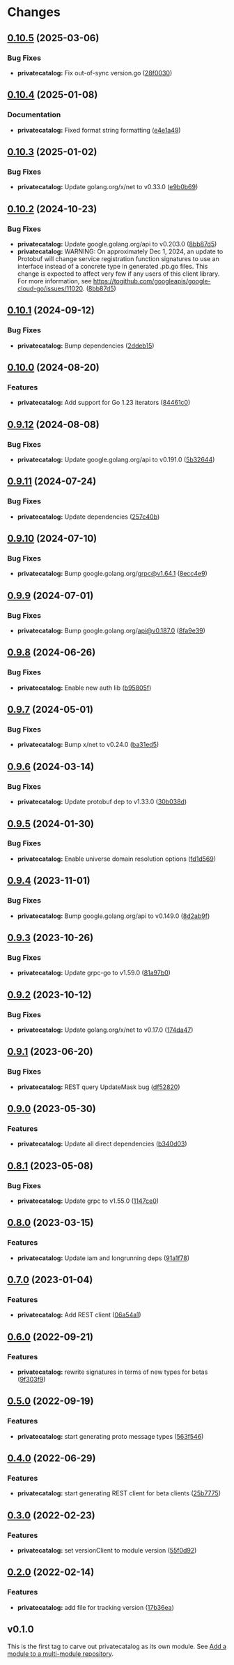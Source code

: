 # Changes

## [0.10.5](https://github.com/googleapis/google-cloud-go/compare/privatecatalog/v0.10.4...privatecatalog/v0.10.5) (2025-03-06)


### Bug Fixes

* **privatecatalog:** Fix out-of-sync version.go ([28f0030](https://github.com/googleapis/google-cloud-go/commit/28f00304ebb13abfd0da2f45b9b79de093cca1ec))

## [0.10.4](https://github.com/googleapis/google-cloud-go/compare/privatecatalog/v0.10.3...privatecatalog/v0.10.4) (2025-01-08)


### Documentation

* **privatecatalog:** Fixed format string formatting ([e4e1a49](https://github.com/googleapis/google-cloud-go/commit/e4e1a498f21b0792e0a7662f82f9e062e5aa0fe9))

## [0.10.3](https://github.com/googleapis/google-cloud-go/compare/privatecatalog/v0.10.2...privatecatalog/v0.10.3) (2025-01-02)


### Bug Fixes

* **privatecatalog:** Update golang.org/x/net to v0.33.0 ([e9b0b69](https://github.com/googleapis/google-cloud-go/commit/e9b0b69644ea5b276cacff0a707e8a5e87efafc9))

## [0.10.2](https://github.com/googleapis/google-cloud-go/compare/privatecatalog/v0.10.1...privatecatalog/v0.10.2) (2024-10-23)


### Bug Fixes

* **privatecatalog:** Update google.golang.org/api to v0.203.0 ([8bb87d5](https://github.com/googleapis/google-cloud-go/commit/8bb87d56af1cba736e0fe243979723e747e5e11e))
* **privatecatalog:** WARNING: On approximately Dec 1, 2024, an update to Protobuf will change service registration function signatures to use an interface instead of a concrete type in generated .pb.go files. This change is expected to affect very few if any users of this client library. For more information, see https://togithub.com/googleapis/google-cloud-go/issues/11020. ([8bb87d5](https://github.com/googleapis/google-cloud-go/commit/8bb87d56af1cba736e0fe243979723e747e5e11e))

## [0.10.1](https://github.com/googleapis/google-cloud-go/compare/privatecatalog/v0.10.0...privatecatalog/v0.10.1) (2024-09-12)


### Bug Fixes

* **privatecatalog:** Bump dependencies ([2ddeb15](https://github.com/googleapis/google-cloud-go/commit/2ddeb1544a53188a7592046b98913982f1b0cf04))

## [0.10.0](https://github.com/googleapis/google-cloud-go/compare/privatecatalog/v0.9.12...privatecatalog/v0.10.0) (2024-08-20)


### Features

* **privatecatalog:** Add support for Go 1.23 iterators ([84461c0](https://github.com/googleapis/google-cloud-go/commit/84461c0ba464ec2f951987ba60030e37c8a8fc18))

## [0.9.12](https://github.com/googleapis/google-cloud-go/compare/privatecatalog/v0.9.11...privatecatalog/v0.9.12) (2024-08-08)


### Bug Fixes

* **privatecatalog:** Update google.golang.org/api to v0.191.0 ([5b32644](https://github.com/googleapis/google-cloud-go/commit/5b32644eb82eb6bd6021f80b4fad471c60fb9d73))

## [0.9.11](https://github.com/googleapis/google-cloud-go/compare/privatecatalog/v0.9.10...privatecatalog/v0.9.11) (2024-07-24)


### Bug Fixes

* **privatecatalog:** Update dependencies ([257c40b](https://github.com/googleapis/google-cloud-go/commit/257c40bd6d7e59730017cf32bda8823d7a232758))

## [0.9.10](https://github.com/googleapis/google-cloud-go/compare/privatecatalog/v0.9.9...privatecatalog/v0.9.10) (2024-07-10)


### Bug Fixes

* **privatecatalog:** Bump google.golang.org/grpc@v1.64.1 ([8ecc4e9](https://github.com/googleapis/google-cloud-go/commit/8ecc4e9622e5bbe9b90384d5848ab816027226c5))

## [0.9.9](https://github.com/googleapis/google-cloud-go/compare/privatecatalog/v0.9.8...privatecatalog/v0.9.9) (2024-07-01)


### Bug Fixes

* **privatecatalog:** Bump google.golang.org/api@v0.187.0 ([8fa9e39](https://github.com/googleapis/google-cloud-go/commit/8fa9e398e512fd8533fd49060371e61b5725a85b))

## [0.9.8](https://github.com/googleapis/google-cloud-go/compare/privatecatalog/v0.9.7...privatecatalog/v0.9.8) (2024-06-26)


### Bug Fixes

* **privatecatalog:** Enable new auth lib ([b95805f](https://github.com/googleapis/google-cloud-go/commit/b95805f4c87d3e8d10ea23bd7a2d68d7a4157568))

## [0.9.7](https://github.com/googleapis/google-cloud-go/compare/privatecatalog/v0.9.6...privatecatalog/v0.9.7) (2024-05-01)


### Bug Fixes

* **privatecatalog:** Bump x/net to v0.24.0 ([ba31ed5](https://github.com/googleapis/google-cloud-go/commit/ba31ed5fda2c9664f2e1cf972469295e63deb5b4))

## [0.9.6](https://github.com/googleapis/google-cloud-go/compare/privatecatalog/v0.9.5...privatecatalog/v0.9.6) (2024-03-14)


### Bug Fixes

* **privatecatalog:** Update protobuf dep to v1.33.0 ([30b038d](https://github.com/googleapis/google-cloud-go/commit/30b038d8cac0b8cd5dd4761c87f3f298760dd33a))

## [0.9.5](https://github.com/googleapis/google-cloud-go/compare/privatecatalog/v0.9.4...privatecatalog/v0.9.5) (2024-01-30)


### Bug Fixes

* **privatecatalog:** Enable universe domain resolution options ([fd1d569](https://github.com/googleapis/google-cloud-go/commit/fd1d56930fa8a747be35a224611f4797b8aeb698))

## [0.9.4](https://github.com/googleapis/google-cloud-go/compare/privatecatalog/v0.9.3...privatecatalog/v0.9.4) (2023-11-01)


### Bug Fixes

* **privatecatalog:** Bump google.golang.org/api to v0.149.0 ([8d2ab9f](https://github.com/googleapis/google-cloud-go/commit/8d2ab9f320a86c1c0fab90513fc05861561d0880))

## [0.9.3](https://github.com/googleapis/google-cloud-go/compare/privatecatalog/v0.9.2...privatecatalog/v0.9.3) (2023-10-26)


### Bug Fixes

* **privatecatalog:** Update grpc-go to v1.59.0 ([81a97b0](https://github.com/googleapis/google-cloud-go/commit/81a97b06cb28b25432e4ece595c55a9857e960b7))

## [0.9.2](https://github.com/googleapis/google-cloud-go/compare/privatecatalog/v0.9.1...privatecatalog/v0.9.2) (2023-10-12)


### Bug Fixes

* **privatecatalog:** Update golang.org/x/net to v0.17.0 ([174da47](https://github.com/googleapis/google-cloud-go/commit/174da47254fefb12921bbfc65b7829a453af6f5d))

## [0.9.1](https://github.com/googleapis/google-cloud-go/compare/privatecatalog/v0.9.0...privatecatalog/v0.9.1) (2023-06-20)


### Bug Fixes

* **privatecatalog:** REST query UpdateMask bug ([df52820](https://github.com/googleapis/google-cloud-go/commit/df52820b0e7721954809a8aa8700b93c5662dc9b))

## [0.9.0](https://github.com/googleapis/google-cloud-go/compare/privatecatalog/v0.8.1...privatecatalog/v0.9.0) (2023-05-30)


### Features

* **privatecatalog:** Update all direct dependencies ([b340d03](https://github.com/googleapis/google-cloud-go/commit/b340d030f2b52a4ce48846ce63984b28583abde6))

## [0.8.1](https://github.com/googleapis/google-cloud-go/compare/privatecatalog/v0.8.0...privatecatalog/v0.8.1) (2023-05-08)


### Bug Fixes

* **privatecatalog:** Update grpc to v1.55.0 ([1147ce0](https://github.com/googleapis/google-cloud-go/commit/1147ce02a990276ca4f8ab7a1ab65c14da4450ef))

## [0.8.0](https://github.com/googleapis/google-cloud-go/compare/privatecatalog/v0.7.0...privatecatalog/v0.8.0) (2023-03-15)


### Features

* **privatecatalog:** Update iam and longrunning deps ([91a1f78](https://github.com/googleapis/google-cloud-go/commit/91a1f784a109da70f63b96414bba8a9b4254cddd))

## [0.7.0](https://github.com/googleapis/google-cloud-go/compare/privatecatalog/v0.6.0...privatecatalog/v0.7.0) (2023-01-04)


### Features

* **privatecatalog:** Add REST client ([06a54a1](https://github.com/googleapis/google-cloud-go/commit/06a54a16a5866cce966547c51e203b9e09a25bc0))

## [0.6.0](https://github.com/googleapis/google-cloud-go/compare/privatecatalog/v0.5.0...privatecatalog/v0.6.0) (2022-09-21)


### Features

* **privatecatalog:** rewrite signatures in terms of new types for betas ([9f303f9](https://github.com/googleapis/google-cloud-go/commit/9f303f9efc2e919a9a6bd828f3cdb1fcb3b8b390))

## [0.5.0](https://github.com/googleapis/google-cloud-go/compare/privatecatalog/v0.4.0...privatecatalog/v0.5.0) (2022-09-19)


### Features

* **privatecatalog:** start generating proto message types ([563f546](https://github.com/googleapis/google-cloud-go/commit/563f546262e68102644db64134d1071fc8caa383))

## [0.4.0](https://github.com/googleapis/google-cloud-go/compare/privatecatalog/v0.3.0...privatecatalog/v0.4.0) (2022-06-29)


### Features

* **privatecatalog:** start generating REST client for beta clients ([25b7775](https://github.com/googleapis/google-cloud-go/commit/25b77757c1e6f372e03bf99ab7461264bba48d26))

## [0.3.0](https://github.com/googleapis/google-cloud-go/compare/privatecatalog/v0.2.0...privatecatalog/v0.3.0) (2022-02-23)


### Features

* **privatecatalog:** set versionClient to module version ([55f0d92](https://github.com/googleapis/google-cloud-go/commit/55f0d92bf112f14b024b4ab0076c9875a17423c9))

## [0.2.0](https://github.com/googleapis/google-cloud-go/compare/privatecatalog/v0.1.0...privatecatalog/v0.2.0) (2022-02-14)


### Features

* **privatecatalog:** add file for tracking version ([17b36ea](https://github.com/googleapis/google-cloud-go/commit/17b36ead42a96b1a01105122074e65164357519e))

## v0.1.0

This is the first tag to carve out privatecatalog as its own module. See
[Add a module to a multi-module repository](https://github.com/golang/go/wiki/Modules#is-it-possible-to-add-a-module-to-a-multi-module-repository).
